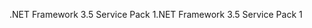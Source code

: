 <span data-ttu-id="59624-101">.NET Framework 3.5 Service Pack 1</span><span class="sxs-lookup"><span data-stu-id="59624-101">.NET Framework 3.5 Service Pack 1</span></span>